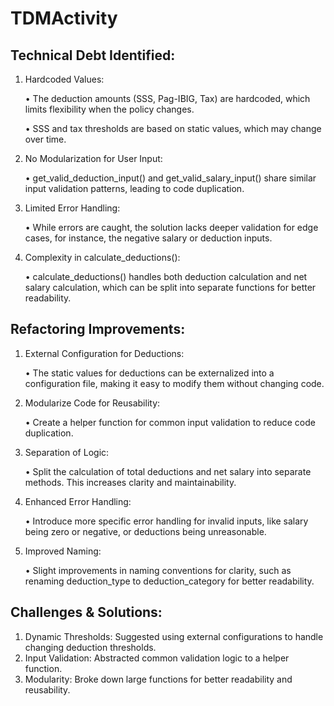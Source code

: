 # TDMActivity

## Technical Debt Identified:
1. Hardcoded Values:
   
   • The deduction amounts (SSS, Pag-IBIG, Tax) are hardcoded, which limits flexibility when the policy changes.

   • SSS and tax thresholds are based on static values, which may change over time.

2. No Modularization for User Input:
 
   • get_valid_deduction_input() and get_valid_salary_input() share similar input validation patterns, leading to code duplication.
   
3. Limited Error Handling:

   • While errors are caught, the solution lacks deeper validation for edge cases, for instance, the negative salary or deduction inputs.

5. Complexity in calculate_deductions():

   • calculate_deductions() handles both deduction calculation and net salary calculation, which can be split into separate functions for better readability.

## Refactoring Improvements:
1. External Configuration for Deductions:

   • The static values for deductions can be externalized into a configuration file, making it easy to modify them without changing code.

2. Modularize Code for Reusability:

   • Create a helper function for common input validation to reduce code duplication.

3. Separation of Logic:

   • Split the calculation of total deductions and net salary into separate methods. This increases clarity and maintainability.

4. Enhanced Error Handling:

   • Introduce more specific error handling for invalid inputs, like salary being zero or negative, or deductions being unreasonable.

5. Improved Naming:

   • Slight improvements in naming conventions for clarity, such as renaming deduction_type to deduction_category for better readability.

## Challenges & Solutions:
1. Dynamic Thresholds: Suggested using external configurations to handle changing deduction thresholds.
2. Input Validation: Abstracted common validation logic to a helper function.
3. Modularity: Broke down large functions for better readability and reusability.
